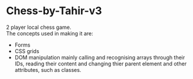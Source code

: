 # Chess-by-Tahir-v3
2 player local chess game.  
The concepts used in making it are:  
- Forms  
- CSS grids  
- DOM manipulation mainly calling and recognising arrays through their IDs, reading their content and changing thier parent element and other attributes, such as classes.  

